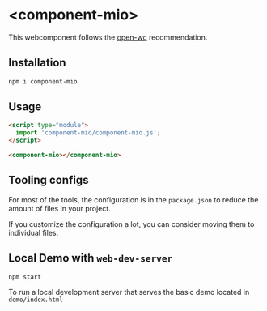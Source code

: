 # \<component-mio>

This webcomponent follows the [open-wc](https://github.com/open-wc/open-wc) recommendation.

## Installation
```bash
npm i component-mio
```

## Usage
```html
<script type="module">
  import 'component-mio/component-mio.js';
</script>

<component-mio></component-mio>
```



## Tooling configs

For most of the tools, the configuration is in the `package.json` to reduce the amount of files in your project.

If you customize the configuration a lot, you can consider moving them to individual files.

## Local Demo with `web-dev-server`
```bash
npm start
```
To run a local development server that serves the basic demo located in `demo/index.html`
